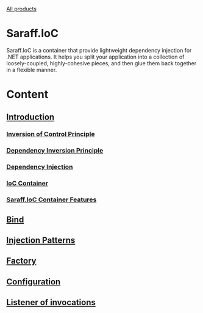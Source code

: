 [All products](../)
# Saraff.IoC
Saraff.IoC is a container that provide lightweight dependency injection for .NET applications. It helps you split your application into a collection of loosely-coupled, highly-cohesive pieces, and then glue them back together in a flexible manner.
# Content
## [Introduction](./Introduction.md)
### [Inversion of Control Principle](./InversionOfControl.md)
### [Dependency Inversion Principle](./DependencyInversionPrinciple.md)
### [Dependency Injection](./DependencyInjection.md)
### [IoC Container](./IoCContainer.md)
### [Saraff.IoC Container Features](./Features.md)
## [Bind](./bind.md)
## [Injection Patterns](./InjectionPatterns.md)
## [Factory](./Factory.md)
## [Configuration](./Configuration.md)
## [Listener of invocations](./Listener.md)

